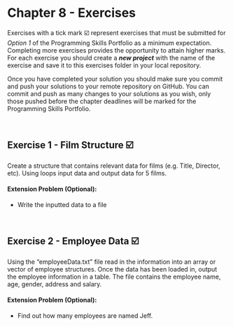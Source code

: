 # Chapter 8 - Exercises

Exercises with a tick mark :ballot_box_with_check: represent exercises that must be submitted for *Option 1* of the Programming Skills Portfolio as a minimum expectation. Completing more exercises provides the opportunity to attain higher marks. For each exercise you should create a _**new project**_ with the name of the exercise and save it to this exercises folder in your local repository.

Once you have completed your solution you should make sure you commit and push your solutions to your remote repository on GitHub. You can commit and push as many changes to your solutions as you wish, only those pushed before the chapter deadlines will be marked for the Programming Skills Portfolio.

&nbsp;
&nbsp;

## Exercise 1 - Film Structure :ballot_box_with_check:

Create a structure that contains relevant data for films (e.g. Title, Director, etc). Using loops input data and output data for 5 films.

#### Extension Problem (Optional):

* Write the inputted data to a file

&nbsp;
&nbsp;

## Exercise 2 - Employee Data :ballot_box_with_check:

Using the “employeeData.txt” file read in the information into an array or vector of employee structures. Once the data has been loaded in, output the employee information in a table. The file contains the employee name, age, gender, address and salary.

#### Extension Problem (Optional):

* Find out how many employees are named Jeff.

